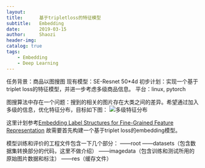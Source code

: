 ```yaml
---
layout:     
title:      基于tripletloss的特征模型
subtitle:   Embedding
date:       2019-03-15
author:     Shaozi
header-img: 
catalog: true
tags:
    - Embedding
    - Deep Learning
---
```


任务背景：商品以图搜图
现有模型：SE-Resnet 50\*4d
初步计划：实现一个基于triplet loss的特征模型，并进一步考虑多级商品信息。
平台：linux, pytorch

图搜算法中存在一个问题：搜到的相关的图片存在大类之间的差异。希望通过加入多级的信息，优化特征分布，目标如下图：
![多级特征分布](https://i.loli.net/2019/03/15/5c8b5c5f978b4.png)

这里计划参考[Embedding Label Structures for Fine-Grained Feature Representation](https://arxiv.org/abs/1512.02895)
故需要首先构建一个基于triplet loss的embedding模型。

模型训练和评价的工程文件包含一下几个部分：
——root
  ——datasets（包含数据集转换部分的代码，这里不做介绍）
  ——imagedata（包含训练和测试所用的原始图片数据和标注）
  ——res（缓存文件）


